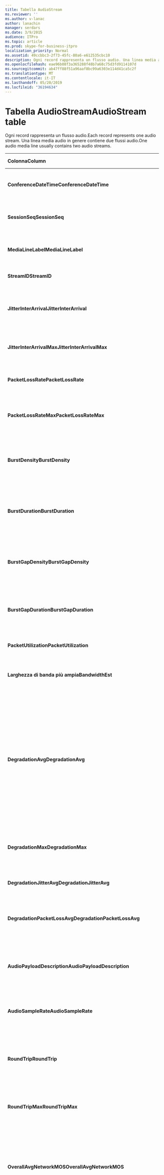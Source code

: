 ```yaml
---
title: Tabella AudioStream
ms.reviewer: ''
ms.author: v-lanac
author: lanachin
manager: serdars
ms.date: 3/9/2015
audience: ITPro
ms.topic: article
ms.prod: skype-for-business-itpro
localization_priority: Normal
ms.assetid: 49ccbbc3-2f73-45fc-80a6-e612535cbc10
description: Ogni record rappresenta un flusso audio. Una linea media audio in genere contiene due flussi audio.
ms.openlocfilehash: eae96b08f3a365288f48b7a68c75d3fd9114107d
ms.sourcegitcommit: ab47ff88f51a96aaf8bc99a6303e114d41ca5c2f
ms.translationtype: MT
ms.contentlocale: it-IT
ms.lasthandoff: 05/20/2019
ms.locfileid: "36194634"
---
```

# <a name="audiostream-table"></a><span data-ttu-id="aabcc-104">Tabella AudioStream</span><span class="sxs-lookup"><span data-stu-id="aabcc-104">AudioStream table</span></span>
 
<span data-ttu-id="aabcc-105">Ogni record rappresenta un flusso audio.</span><span class="sxs-lookup"><span data-stu-id="aabcc-105">Each record represents one audio stream.</span></span> <span data-ttu-id="aabcc-106">Una linea media audio in genere contiene due flussi audio.</span><span class="sxs-lookup"><span data-stu-id="aabcc-106">One audio media line usually contains two audio streams.</span></span>
  
|<span data-ttu-id="aabcc-107">Colonna</span><span class="sxs-lookup"><span data-stu-id="aabcc-107">Column</span></span>|<span data-ttu-id="aabcc-108">Tipo di dati</span><span class="sxs-lookup"><span data-stu-id="aabcc-108">Data Type</span></span>|<span data-ttu-id="aabcc-109">Chiave/indice</span><span class="sxs-lookup"><span data-stu-id="aabcc-109">Key/Index</span></span>|<span data-ttu-id="aabcc-110">Dettagli</span><span class="sxs-lookup"><span data-stu-id="aabcc-110">Details</span></span>|
|:-----|:-----|:-----|:-----|
|<span data-ttu-id="aabcc-111">**ConferenceDateTime**</span><span class="sxs-lookup"><span data-stu-id="aabcc-111">**ConferenceDateTime**</span></span> <br/> |<span data-ttu-id="aabcc-112">DateTime</span><span class="sxs-lookup"><span data-stu-id="aabcc-112">datetime</span></span>  <br/> |<span data-ttu-id="aabcc-113">Principale</span><span class="sxs-lookup"><span data-stu-id="aabcc-113">Primary</span></span>  <br/> |<span data-ttu-id="aabcc-114">A cui si fa riferimento dalla [Tabella MediaLine](medialine-0.md).</span><span class="sxs-lookup"><span data-stu-id="aabcc-114">Referenced from the [MediaLine table](medialine-0.md).</span></span>  <br/> |
|<span data-ttu-id="aabcc-115">**SessionSeq**</span><span class="sxs-lookup"><span data-stu-id="aabcc-115">**SessionSeq**</span></span> <br/> |<span data-ttu-id="aabcc-116">int</span><span class="sxs-lookup"><span data-stu-id="aabcc-116">int</span></span>  <br/> |<span data-ttu-id="aabcc-117">Principale</span><span class="sxs-lookup"><span data-stu-id="aabcc-117">Primary</span></span>  <br/> |<span data-ttu-id="aabcc-118">A cui si fa riferimento dalla [Tabella MediaLine](medialine-0.md).</span><span class="sxs-lookup"><span data-stu-id="aabcc-118">Referenced from the [MediaLine table](medialine-0.md).</span></span>  <br/> |
|<span data-ttu-id="aabcc-119">**MediaLineLabel**</span><span class="sxs-lookup"><span data-stu-id="aabcc-119">**MediaLineLabel**</span></span> <br/> |<span data-ttu-id="aabcc-120">tinyint</span><span class="sxs-lookup"><span data-stu-id="aabcc-120">tinyint</span></span>  <br/> |<span data-ttu-id="aabcc-121">Principale</span><span class="sxs-lookup"><span data-stu-id="aabcc-121">Primary</span></span>  <br/> |<span data-ttu-id="aabcc-122">A cui si fa riferimento dalla [Tabella MediaLine](medialine-0.md).</span><span class="sxs-lookup"><span data-stu-id="aabcc-122">Referenced from the [MediaLine table](medialine-0.md).</span></span>  <br/> |
|<span data-ttu-id="aabcc-123">**StreamID**</span><span class="sxs-lookup"><span data-stu-id="aabcc-123">**StreamID**</span></span> <br/> |<span data-ttu-id="aabcc-124">int</span><span class="sxs-lookup"><span data-stu-id="aabcc-124">int</span></span>  <br/> |<span data-ttu-id="aabcc-125">Principale</span><span class="sxs-lookup"><span data-stu-id="aabcc-125">Primary</span></span>  <br/> |<span data-ttu-id="aabcc-126">ID univoco all'interno di una linea media.</span><span class="sxs-lookup"><span data-stu-id="aabcc-126">Unique ID within a media line.</span></span>  <br/> |
|<span data-ttu-id="aabcc-127">**JitterInterArrival**</span><span class="sxs-lookup"><span data-stu-id="aabcc-127">**JitterInterArrival**</span></span> <br/> |<span data-ttu-id="aabcc-128">int</span><span class="sxs-lookup"><span data-stu-id="aabcc-128">int</span></span>  <br/> | <br/> |<span data-ttu-id="aabcc-129">Jitter medio della rete dalle statistiche RTCP (Real Time Control Protocol).</span><span class="sxs-lookup"><span data-stu-id="aabcc-129">Average network jitter from Real Time Control Protocol (RTCP) statistics.</span></span>  <br/> |
|<span data-ttu-id="aabcc-130">**JitterInterArrivalMax**</span><span class="sxs-lookup"><span data-stu-id="aabcc-130">**JitterInterArrivalMax**</span></span> <br/> |<span data-ttu-id="aabcc-131">int</span><span class="sxs-lookup"><span data-stu-id="aabcc-131">int</span></span>  <br/> | <br/> |<span data-ttu-id="aabcc-132">Variazione massima della rete durante la chiamata.</span><span class="sxs-lookup"><span data-stu-id="aabcc-132">Maximum network jitter during the call.</span></span>  <br/> |
|<span data-ttu-id="aabcc-133">**PacketLossRate**</span><span class="sxs-lookup"><span data-stu-id="aabcc-133">**PacketLossRate**</span></span> <br/> |<span data-ttu-id="aabcc-134">decimale (5; 4)</span><span class="sxs-lookup"><span data-stu-id="aabcc-134">decimal(5,4)</span></span>  <br/> | <br/> |<span data-ttu-id="aabcc-135">Tasso medio di perdita di pacchetti durante la chiamata.</span><span class="sxs-lookup"><span data-stu-id="aabcc-135">Average packet loss rate during the call.</span></span>  <br/> |
|<span data-ttu-id="aabcc-136">**PacketLossRateMax**</span><span class="sxs-lookup"><span data-stu-id="aabcc-136">**PacketLossRateMax**</span></span> <br/> |<span data-ttu-id="aabcc-137">decimale (5; 4)</span><span class="sxs-lookup"><span data-stu-id="aabcc-137">decimal(5,4)</span></span>  <br/> | <br/> |<span data-ttu-id="aabcc-138">Perdita massima del pacchetto osservata durante la chiamata.</span><span class="sxs-lookup"><span data-stu-id="aabcc-138">Maximum packet loss observed during the call.</span></span>  <br/> |
|<span data-ttu-id="aabcc-139">**BurstDensity**</span><span class="sxs-lookup"><span data-stu-id="aabcc-139">**BurstDensity**</span></span> <br/> |<span data-ttu-id="aabcc-140">decimale (9; 4)</span><span class="sxs-lookup"><span data-stu-id="aabcc-140">decimal(9,4)</span></span>  <br/> | <br/> |<span data-ttu-id="aabcc-141">Densità media della perdita di pacchetti durante le esplosioni di perdite durante la chiamata.</span><span class="sxs-lookup"><span data-stu-id="aabcc-141">Average density of packet Loss during bursts of losses during the call.</span></span>  <br/> |
|<span data-ttu-id="aabcc-142">**BurstDuration**</span><span class="sxs-lookup"><span data-stu-id="aabcc-142">**BurstDuration**</span></span> <br/> |<span data-ttu-id="aabcc-143">int</span><span class="sxs-lookup"><span data-stu-id="aabcc-143">int</span></span>  <br/> | <br/> |<span data-ttu-id="aabcc-144">Durata media della perdita di pacchetti durante le esplosioni di perdite durante la chiamata.</span><span class="sxs-lookup"><span data-stu-id="aabcc-144">Average duration of packet loss during bursts of losses during the call.</span></span>  <br/> |
|<span data-ttu-id="aabcc-145">**BurstGapDensity**</span><span class="sxs-lookup"><span data-stu-id="aabcc-145">**BurstGapDensity**</span></span> <br/> |<span data-ttu-id="aabcc-146">decimale (9; 4)</span><span class="sxs-lookup"><span data-stu-id="aabcc-146">decimal(9,4)</span></span>  <br/> | <br/> |<span data-ttu-id="aabcc-147">Densità media della perdita di pacchetti durante gli intervalli tra i burst di perdita di pacchetti.</span><span class="sxs-lookup"><span data-stu-id="aabcc-147">Average density of packet loss during gaps between bursts of packet loss.</span></span>  <br/> |
|<span data-ttu-id="aabcc-148">**BurstGapDuration**</span><span class="sxs-lookup"><span data-stu-id="aabcc-148">**BurstGapDuration**</span></span> <br/> |<span data-ttu-id="aabcc-149">int</span><span class="sxs-lookup"><span data-stu-id="aabcc-149">int</span></span>  <br/> | <br/> |<span data-ttu-id="aabcc-150">Durata media degli intervalli tra i burst di perdita di pacchetti.</span><span class="sxs-lookup"><span data-stu-id="aabcc-150">Average duration of gaps between bursts of packet loss.</span></span>  <br/> |
|<span data-ttu-id="aabcc-151">**PacketUtilization**</span><span class="sxs-lookup"><span data-stu-id="aabcc-151">**PacketUtilization**</span></span> <br/> |<span data-ttu-id="aabcc-152">Int</span><span class="sxs-lookup"><span data-stu-id="aabcc-152">Int</span></span>  <br/> | <br/> |<span data-ttu-id="aabcc-153">Conteggio dei pacchetti per il flusso audio.</span><span class="sxs-lookup"><span data-stu-id="aabcc-153">Packet count for the audio stream.</span></span>  <br/> |
|<span data-ttu-id="aabcc-154">**Larghezza di banda più ampia**</span><span class="sxs-lookup"><span data-stu-id="aabcc-154">**BandwidthEst**</span></span> <br/> |<span data-ttu-id="aabcc-155">Int</span><span class="sxs-lookup"><span data-stu-id="aabcc-155">Int</span></span>  <br/> | <br/> |<span data-ttu-id="aabcc-156">Stime della larghezza di banda per il flusso audio.</span><span class="sxs-lookup"><span data-stu-id="aabcc-156">Bandwidth estimates for the audio stream.</span></span>  <br/> |
|<span data-ttu-id="aabcc-157">**DegradationAvg**</span><span class="sxs-lookup"><span data-stu-id="aabcc-157">**DegradationAvg**</span></span> <br/> |<span data-ttu-id="aabcc-158">decimale (3; 2)</span><span class="sxs-lookup"><span data-stu-id="aabcc-158">decimal(3,2)</span></span>  <br/> | <br/> |<span data-ttu-id="aabcc-159">Degradazione MOS Network per l'intera chiamata.</span><span class="sxs-lookup"><span data-stu-id="aabcc-159">Network MOS Degradation for the whole call.</span></span> <span data-ttu-id="aabcc-160">L'intervallo è compreso tra 0,0 e 5,0.</span><span class="sxs-lookup"><span data-stu-id="aabcc-160">Range is 0.0 to 5.0.</span></span> <span data-ttu-id="aabcc-161">Questa metrica Mostra l'importo che il MOS della rete è stato ridotto a causa di jitter e perdita di pacchetti.</span><span class="sxs-lookup"><span data-stu-id="aabcc-161">This metric shows the amount the Network MOS was reduced because of jitter and packet loss.</span></span> <span data-ttu-id="aabcc-162">Per una qualità accettabile dovrebbe essere inferiore a 0,5.</span><span class="sxs-lookup"><span data-stu-id="aabcc-162">For acceptable quality it should less than 0.5.</span></span>  <br/> |
|<span data-ttu-id="aabcc-163">**DegradationMax**</span><span class="sxs-lookup"><span data-stu-id="aabcc-163">**DegradationMax**</span></span> <br/> |<span data-ttu-id="aabcc-164">decimale (3; 2)</span><span class="sxs-lookup"><span data-stu-id="aabcc-164">decimal(3,2)</span></span>  <br/> | <br/> |<span data-ttu-id="aabcc-165">Massimo degrado dei MOS di rete durante la chiamata.</span><span class="sxs-lookup"><span data-stu-id="aabcc-165">Maximum Network MOS degradation during the call.</span></span>  <br/> |
|<span data-ttu-id="aabcc-166">**DegradationJitterAvg**</span><span class="sxs-lookup"><span data-stu-id="aabcc-166">**DegradationJitterAvg**</span></span> <br/> |<span data-ttu-id="aabcc-167">decimale (3; 2)</span><span class="sxs-lookup"><span data-stu-id="aabcc-167">decimal(3,2)</span></span>  <br/> | <br/> |<span data-ttu-id="aabcc-168">Degradazione dei MOS di rete causata da jitter.</span><span class="sxs-lookup"><span data-stu-id="aabcc-168">Network MOS degradation caused by jitter.</span></span>  <br/> |
|<span data-ttu-id="aabcc-169">**DegradationPacketLossAvg**</span><span class="sxs-lookup"><span data-stu-id="aabcc-169">**DegradationPacketLossAvg**</span></span> <br/> |<span data-ttu-id="aabcc-170">decimale (3; 2)</span><span class="sxs-lookup"><span data-stu-id="aabcc-170">decimal(3,2)</span></span>  <br/> | <br/> |<span data-ttu-id="aabcc-171">Degradazione dei MOS di rete causata da perdita di pacchetti.</span><span class="sxs-lookup"><span data-stu-id="aabcc-171">Network MOS degradation caused by packet loss.</span></span>  <br/> |
|<span data-ttu-id="aabcc-172">**AudioPayloadDescription**</span><span class="sxs-lookup"><span data-stu-id="aabcc-172">**AudioPayloadDescription**</span></span> <br/> |<span data-ttu-id="aabcc-173">int</span><span class="sxs-lookup"><span data-stu-id="aabcc-173">int</span></span>  <br/> |<span data-ttu-id="aabcc-174">Esterna</span><span class="sxs-lookup"><span data-stu-id="aabcc-174">Foreign</span></span>  <br/> |<span data-ttu-id="aabcc-175">Codec audio usato per la chiamata, a cui si fa riferimento dalla Tabella PayloadDescription.</span><span class="sxs-lookup"><span data-stu-id="aabcc-175">The audio Codec used for the call, referenced from PayloadDescription Table.</span></span>  <br/> |
|<span data-ttu-id="aabcc-176">**AudioSampleRate**</span><span class="sxs-lookup"><span data-stu-id="aabcc-176">**AudioSampleRate**</span></span> <br/> |<span data-ttu-id="aabcc-177">int</span><span class="sxs-lookup"><span data-stu-id="aabcc-177">int</span></span>  <br/> | <br/> |<span data-ttu-id="aabcc-178">Frequenza di campionamento per il flusso audio.</span><span class="sxs-lookup"><span data-stu-id="aabcc-178">Sampling rate for the audio stream.</span></span>  <br/> |
|<span data-ttu-id="aabcc-179">**RoundTrip**</span><span class="sxs-lookup"><span data-stu-id="aabcc-179">**RoundTrip**</span></span> <br/> |<span data-ttu-id="aabcc-180">int</span><span class="sxs-lookup"><span data-stu-id="aabcc-180">int</span></span>  <br/> | <br/> |<span data-ttu-id="aabcc-181">Tempo di andata e ritorno dalle statistiche di RTCP.</span><span class="sxs-lookup"><span data-stu-id="aabcc-181">Round trip time from RTCP statistics.</span></span> <span data-ttu-id="aabcc-182">Per una qualità accettabile, dovrebbe essere minore di 100ms.</span><span class="sxs-lookup"><span data-stu-id="aabcc-182">For acceptable quality this should be less than 100ms.</span></span>  <br/> |
|<span data-ttu-id="aabcc-183">**RoundTripMax**</span><span class="sxs-lookup"><span data-stu-id="aabcc-183">**RoundTripMax**</span></span> <br/> |<span data-ttu-id="aabcc-184">int</span><span class="sxs-lookup"><span data-stu-id="aabcc-184">int</span></span>  <br/> | <br/> |<span data-ttu-id="aabcc-185">Tempo massimo di andata e ritorno per il flusso audio.</span><span class="sxs-lookup"><span data-stu-id="aabcc-185">Maximum round trip time for the audio stream.</span></span>  <br/> |
|<span data-ttu-id="aabcc-186">**OverallAvgNetworkMOS**</span><span class="sxs-lookup"><span data-stu-id="aabcc-186">**OverallAvgNetworkMOS**</span></span> <br/> |<span data-ttu-id="aabcc-187">decimale (3; 2)</span><span class="sxs-lookup"><span data-stu-id="aabcc-187">decimal(3,2)</span></span>  <br/> | <br/> |<span data-ttu-id="aabcc-188">MOS di rete a banda larga media per la chiamata.</span><span class="sxs-lookup"><span data-stu-id="aabcc-188">Average wideband Network MOS for the call.</span></span> <span data-ttu-id="aabcc-189">Questa metrica dipende dalla perdita di pacchetti, dal jitter e dal codec usati.</span><span class="sxs-lookup"><span data-stu-id="aabcc-189">This metric depends on the packet loss, jitter, and codec used.</span></span> <span data-ttu-id="aabcc-190">Intervallo è [1,0 a 5,0].</span><span class="sxs-lookup"><span data-stu-id="aabcc-190">Range is [1.0 to 5.0].</span></span>  <br/> |
|<span data-ttu-id="aabcc-191">**OverallMinNetworkMOS**</span><span class="sxs-lookup"><span data-stu-id="aabcc-191">**OverallMinNetworkMOS**</span></span> <br/> |<span data-ttu-id="aabcc-192">decimale (3; 2)</span><span class="sxs-lookup"><span data-stu-id="aabcc-192">decimal(3,2)</span></span>  <br/> | <br/> |<span data-ttu-id="aabcc-193">MOS della rete a banda larga minima per la chiamata.</span><span class="sxs-lookup"><span data-stu-id="aabcc-193">The minimum wideband Network MOS for the call.</span></span>  <br/> |
|<span data-ttu-id="aabcc-194">**SendListenMOS**</span><span class="sxs-lookup"><span data-stu-id="aabcc-194">**SendListenMOS**</span></span> <br/> |<span data-ttu-id="aabcc-195">decimale (3; 2)</span><span class="sxs-lookup"><span data-stu-id="aabcc-195">decimal(3,2)</span></span>  <br/> | <br/> |<span data-ttu-id="aabcc-196">Il Punteggio di MOS in ascolto a banda larga previsto medio per l'audio inviato, incluse le caratteristiche del livello vocale, del livello di rumore e del dispositivo di acquisizione.</span><span class="sxs-lookup"><span data-stu-id="aabcc-196">The average predicted wideband Listening MOS score for audio sent, including speech level, noise level and capture device characteristics.</span></span>  <br/> |
|<span data-ttu-id="aabcc-197">**SendListenMOSMin**</span><span class="sxs-lookup"><span data-stu-id="aabcc-197">**SendListenMOSMin**</span></span> <br/> |<span data-ttu-id="aabcc-198">decimale (3; 2)</span><span class="sxs-lookup"><span data-stu-id="aabcc-198">decimal(3,2)</span></span>  <br/> | <br/> |<span data-ttu-id="aabcc-199">SendListenMOS minima per la chiamata.</span><span class="sxs-lookup"><span data-stu-id="aabcc-199">The minimum SendListenMOS for the call.</span></span>  <br/> |
|<span data-ttu-id="aabcc-200">**RecvListenMOS**</span><span class="sxs-lookup"><span data-stu-id="aabcc-200">**RecvListenMOS**</span></span> <br/> |<span data-ttu-id="aabcc-201">decimale (3; 2)</span><span class="sxs-lookup"><span data-stu-id="aabcc-201">decimal(3,2)</span></span>  <br/> | <br/> |<span data-ttu-id="aabcc-202">Il Punteggio di MOS a banda larga previsto medio per l'audio ricevuto dalla rete, tra cui livello vocale, livello di rumore, codec, condizioni di rete e caratteristiche del dispositivo di acquisizione.</span><span class="sxs-lookup"><span data-stu-id="aabcc-202">The average predicted wideband Listening MOS score for audio received from the network including speech level, noise level, codec, network conditions and capture device characteristics.</span></span>  <br/> |
|<span data-ttu-id="aabcc-203">**RecvListenMOSMin**</span><span class="sxs-lookup"><span data-stu-id="aabcc-203">**RecvListenMOSMin**</span></span> <br/> |<span data-ttu-id="aabcc-204">decimale (3; 2)</span><span class="sxs-lookup"><span data-stu-id="aabcc-204">decimal(3,2)</span></span>  <br/> | <br/> |<span data-ttu-id="aabcc-205">RecvListenMOS minima per la chiamata.</span><span class="sxs-lookup"><span data-stu-id="aabcc-205">The minimum RecvListenMOS for the call.</span></span>  <br/> |
|<span data-ttu-id="aabcc-206">**AudioFECUsed**</span><span class="sxs-lookup"><span data-stu-id="aabcc-206">**AudioFECUsed**</span></span> <br/> |<span data-ttu-id="aabcc-207">po'</span><span class="sxs-lookup"><span data-stu-id="aabcc-207">bit</span></span>  <br/> ||<span data-ttu-id="aabcc-208">Contrassegno che indica se per la chiamata è stato usato l'audio FEC.</span><span class="sxs-lookup"><span data-stu-id="aabcc-208">Flag indicating if audio FEC was used for the call.</span></span>  <br/> |
|<span data-ttu-id="aabcc-209">**RatioConcealedSamplesAvg**</span><span class="sxs-lookup"><span data-stu-id="aabcc-209">**RatioConcealedSamplesAvg**</span></span> <br/> |<span data-ttu-id="aabcc-210">decimale (5; 2)</span><span class="sxs-lookup"><span data-stu-id="aabcc-210">decimal(5,2)</span></span>  <br/> ||<span data-ttu-id="aabcc-211">Rapporto medio tra campioni nascosti generati dalla guarigione audio in campioni tipici.</span><span class="sxs-lookup"><span data-stu-id="aabcc-211">Average ratio of concealed samples generated by audio healing to typical samples.</span></span>  <br/> |
|<span data-ttu-id="aabcc-212">**RatioStretchedSamplesAvg**</span><span class="sxs-lookup"><span data-stu-id="aabcc-212">**RatioStretchedSamplesAvg**</span></span> <br/> |<span data-ttu-id="aabcc-213">decimale (5; 2)</span><span class="sxs-lookup"><span data-stu-id="aabcc-213">decimal(5,2)</span></span>  <br/> ||<span data-ttu-id="aabcc-214">Rapporto medio tra campioni allungati generati da una guarigione audio a campioni tipici.</span><span class="sxs-lookup"><span data-stu-id="aabcc-214">Average ratio of stretched samples generated by audio healing to typical samples.</span></span>  <br/> |
|<span data-ttu-id="aabcc-215">**RatioCompressedSamplesAvg**</span><span class="sxs-lookup"><span data-stu-id="aabcc-215">**RatioCompressedSamplesAvg**</span></span> <br/> |<span data-ttu-id="aabcc-216">decimale (5; 2)</span><span class="sxs-lookup"><span data-stu-id="aabcc-216">decimal(5,2)</span></span>  <br/> ||<span data-ttu-id="aabcc-217">Rapporto medio tra campioni compressi generati dalla guarigione audio in esempi tipici.</span><span class="sxs-lookup"><span data-stu-id="aabcc-217">Average ratio of compressed samples generated by audio healing to typical samples.</span></span>  <br/> |
|<span data-ttu-id="aabcc-218">**In ingresso**</span><span class="sxs-lookup"><span data-stu-id="aabcc-218">**Inbound**</span></span> <br/> |<span data-ttu-id="aabcc-219">po'</span><span class="sxs-lookup"><span data-stu-id="aabcc-219">bit</span></span>  <br/> | <br/> |<span data-ttu-id="aabcc-220">Il flusso di dati sul lato ricevitore viene ricevuto.</span><span class="sxs-lookup"><span data-stu-id="aabcc-220">Stream data on receiver side is received.</span></span>  <br/> |
|<span data-ttu-id="aabcc-221">**Outbound**</span><span class="sxs-lookup"><span data-stu-id="aabcc-221">**Outbound**</span></span> <br/> |<span data-ttu-id="aabcc-222">po'</span><span class="sxs-lookup"><span data-stu-id="aabcc-222">bit</span></span>  <br/> | <br/> |<span data-ttu-id="aabcc-223">Il flusso di dati sul lato mittente viene ricevuto.</span><span class="sxs-lookup"><span data-stu-id="aabcc-223">Stream data on sender side is received.</span></span>  <br/> |
|<span data-ttu-id="aabcc-224">**SenderIsCallerPAI**</span><span class="sxs-lookup"><span data-stu-id="aabcc-224">**SenderIsCallerPAI**</span></span> <br/> |<span data-ttu-id="aabcc-225">po'</span><span class="sxs-lookup"><span data-stu-id="aabcc-225">bit</span></span>  <br/> | <br/> |<span data-ttu-id="aabcc-226">1 indica che la direzione del flusso è dal chiamante al chiamato.</span><span class="sxs-lookup"><span data-stu-id="aabcc-226">1 means the stream direction is from the caller to the callee.</span></span>  <br/> <span data-ttu-id="aabcc-227">0 indica che la direzione del flusso è dal chiamato al chiamante.</span><span class="sxs-lookup"><span data-stu-id="aabcc-227">0 means the stream direction is from the callee to the caller.</span></span>  <br/> |
|<span data-ttu-id="aabcc-228">**JitterInterArrivalSD**</span><span class="sxs-lookup"><span data-stu-id="aabcc-228">**JitterInterArrivalSD**</span></span> <br/> |<span data-ttu-id="aabcc-229">galleggiante</span><span class="sxs-lookup"><span data-stu-id="aabcc-229">float</span></span>  <br/> ||<span data-ttu-id="aabcc-230">Deviazione standard per l'orario di arrivo jitter.</span><span class="sxs-lookup"><span data-stu-id="aabcc-230">Standard deviation for jitter arrival times.</span></span>  <br/> <span data-ttu-id="aabcc-231">Questa colonna è stata introdotta in Microsoft Lync Server 2013.</span><span class="sxs-lookup"><span data-stu-id="aabcc-231">This column was introduced in Microsoft Lync Server 2013.</span></span>  <br/> |
|<span data-ttu-id="aabcc-232">**ConcealRatioMax**</span><span class="sxs-lookup"><span data-stu-id="aabcc-232">**ConcealRatioMax**</span></span> <br/> |<span data-ttu-id="aabcc-233">galleggiante</span><span class="sxs-lookup"><span data-stu-id="aabcc-233">float</span></span>  <br/> ||<span data-ttu-id="aabcc-234">Rapporto massimo dei pacchetti nascosti dal guaritore.</span><span class="sxs-lookup"><span data-stu-id="aabcc-234">Maximum ratio of packets concealed by the healer.</span></span>  <br/> <span data-ttu-id="aabcc-235">Questa colonna è stata introdotta in Microsoft Lync Server 2013.</span><span class="sxs-lookup"><span data-stu-id="aabcc-235">This column was introduced in Microsoft Lync Server 2013.</span></span>  <br/> |
|<span data-ttu-id="aabcc-236">**ConcealRatioSD**</span><span class="sxs-lookup"><span data-stu-id="aabcc-236">**ConcealRatioSD**</span></span> <br/> |<span data-ttu-id="aabcc-237">galleggiante</span><span class="sxs-lookup"><span data-stu-id="aabcc-237">float</span></span>  <br/> ||<span data-ttu-id="aabcc-238">Deviazione standard per il rapporto tra i pacchetti nascosti dal guaritore.</span><span class="sxs-lookup"><span data-stu-id="aabcc-238">Standard deviation for the ratio of packets concealed by the healer.</span></span>  <br/> <span data-ttu-id="aabcc-239">Questa colonna è stata introdotta in Microsoft Lync Server 2013.</span><span class="sxs-lookup"><span data-stu-id="aabcc-239">This column was introduced in Microsoft Lync Server 2013.</span></span>  <br/> |
|<span data-ttu-id="aabcc-240">**HealerPacketDropRatio**</span><span class="sxs-lookup"><span data-stu-id="aabcc-240">**HealerPacketDropRatio**</span></span> <br/> |<span data-ttu-id="aabcc-241">galleggiante</span><span class="sxs-lookup"><span data-stu-id="aabcc-241">float</span></span>  <br/> ||<span data-ttu-id="aabcc-242">Rapporto tra i pacchetti eliminati dal guaritore rispetto al numero totale di pacchetti ricevuti.</span><span class="sxs-lookup"><span data-stu-id="aabcc-242">Ratio of packets dropped by the healer compared to the total number of packets received.</span></span>  <br/> <span data-ttu-id="aabcc-243">Questa colonna è stata introdotta in Microsoft Lync Server 2013.</span><span class="sxs-lookup"><span data-stu-id="aabcc-243">This column was introduced in Microsoft Lync Server 2013.</span></span>  <br/> |
|<span data-ttu-id="aabcc-244">**HealerFECPacketUsedRatio**</span><span class="sxs-lookup"><span data-stu-id="aabcc-244">**HealerFECPacketUsedRatio**</span></span> <br/> |<span data-ttu-id="aabcc-245">galleggiante</span><span class="sxs-lookup"><span data-stu-id="aabcc-245">float</span></span>  <br/> ||<span data-ttu-id="aabcc-246">Rapporto tra i pacchetti di correzione degli errori in avanti usati rispetto al numero totale di pacchetti ricevuti.</span><span class="sxs-lookup"><span data-stu-id="aabcc-246">Ratio of used forward error correction packets compared to the total number of packets received.</span></span>  <br/> <span data-ttu-id="aabcc-247">Questa colonna è stata introdotta in Microsoft Lync Server 2013.</span><span class="sxs-lookup"><span data-stu-id="aabcc-247">This column was introduced in Microsoft Lync Server 2013.</span></span>  <br/> |
|<span data-ttu-id="aabcc-248">**MaxCompressedSamples**</span><span class="sxs-lookup"><span data-stu-id="aabcc-248">**MaxCompressedSamples**</span></span> <br/> |<span data-ttu-id="aabcc-249">galleggiante</span><span class="sxs-lookup"><span data-stu-id="aabcc-249">float</span></span>  <br/> ||<span data-ttu-id="aabcc-250">Numero massimo di pacchetti audio compressi dal guaritore.</span><span class="sxs-lookup"><span data-stu-id="aabcc-250">Maximum number of audio packets that were compressed by the healer.</span></span>  <br/> <span data-ttu-id="aabcc-251">Questa colonna è stata introdotta in Microsoft Lync Server 2013.</span><span class="sxs-lookup"><span data-stu-id="aabcc-251">This column was introduced in Microsoft Lync Server 2013.</span></span>  <br/> |
|<span data-ttu-id="aabcc-252">**LossCongestionPercent**</span><span class="sxs-lookup"><span data-stu-id="aabcc-252">**LossCongestionPercent**</span></span> <br/> |<span data-ttu-id="aabcc-253">galleggiante</span><span class="sxs-lookup"><span data-stu-id="aabcc-253">float</span></span>  <br/> ||<span data-ttu-id="aabcc-254">Indica la percentuale di tempo in cui la chiamata era in stato di congestione della perdita.</span><span class="sxs-lookup"><span data-stu-id="aabcc-254">Indicates the percentage of the time when the call was in a loss congestion state.</span></span>  <br/> <span data-ttu-id="aabcc-255">Questa colonna è stata introdotta in Microsoft Lync Server 2013.</span><span class="sxs-lookup"><span data-stu-id="aabcc-255">This column was introduced in Microsoft Lync Server 2013.</span></span>  <br/> |
|<span data-ttu-id="aabcc-256">**DelayCongestionPercent**</span><span class="sxs-lookup"><span data-stu-id="aabcc-256">**DelayCongestionPercent**</span></span> <br/> |<span data-ttu-id="aabcc-257">galleggiante</span><span class="sxs-lookup"><span data-stu-id="aabcc-257">float</span></span>  <br/> ||<span data-ttu-id="aabcc-258">Indica la percentuale della chiamata durante la quale la congestione è stata causata dall'arrivo ritardato dei pacchetti di rete.</span><span class="sxs-lookup"><span data-stu-id="aabcc-258">Indicates the percentage of the call during which congestion was caused by the delayed arrival of network packets.</span></span>  <br/> <span data-ttu-id="aabcc-259">Questa colonna è stata introdotta in Microsoft Lync Server 2013.</span><span class="sxs-lookup"><span data-stu-id="aabcc-259">This column was introduced in Microsoft Lync Server 2013.</span></span>  <br/> |
|<span data-ttu-id="aabcc-260">**ContentionDetectedPercent**</span><span class="sxs-lookup"><span data-stu-id="aabcc-260">**ContentionDetectedPercent**</span></span> <br/> |<span data-ttu-id="aabcc-261">galleggiante</span><span class="sxs-lookup"><span data-stu-id="aabcc-261">float</span></span>  <br/> ||<span data-ttu-id="aabcc-262">Indica la percentuale di tempo in cui la chiamata era in competizione per le risorse di rete.</span><span class="sxs-lookup"><span data-stu-id="aabcc-262">Indicates the percentage of the time when the call was competing for network resources.</span></span>  <br/> <span data-ttu-id="aabcc-263">Questa colonna è stata introdotta in Microsoft Lync Server 2013.</span><span class="sxs-lookup"><span data-stu-id="aabcc-263">This column was introduced in Microsoft Lync Server 2013.</span></span>  <br/> |
|<span data-ttu-id="aabcc-264">**BandwidthEstMin**</span><span class="sxs-lookup"><span data-stu-id="aabcc-264">**BandwidthEstMin**</span></span> <br/> |<span data-ttu-id="aabcc-265">int</span><span class="sxs-lookup"><span data-stu-id="aabcc-265">int</span></span>  <br/> ||<span data-ttu-id="aabcc-266">Quantità minima di stima della larghezza di banda misurata durante la chiamata.</span><span class="sxs-lookup"><span data-stu-id="aabcc-266">Minimum amount of bandwidth estimation measured during the call.</span></span>  <br/> <span data-ttu-id="aabcc-267">Questa colonna è stata introdotta in Microsoft Lync Server 2013.</span><span class="sxs-lookup"><span data-stu-id="aabcc-267">This column was introduced in Microsoft Lync Server 2013.</span></span>  <br/> |
|<span data-ttu-id="aabcc-268">**BandwidthEstMax**</span><span class="sxs-lookup"><span data-stu-id="aabcc-268">**BandwidthEstMax**</span></span> <br/> |<span data-ttu-id="aabcc-269">int</span><span class="sxs-lookup"><span data-stu-id="aabcc-269">int</span></span>  <br/> ||<span data-ttu-id="aabcc-270">Quantità massima di stima della larghezza di banda misurata durante la chiamata.</span><span class="sxs-lookup"><span data-stu-id="aabcc-270">Maximum amount of bandwidth estimation measured during the call.</span></span>  <br/> <span data-ttu-id="aabcc-271">Questa colonna è stata introdotta in Microsoft Lync Server 2013.</span><span class="sxs-lookup"><span data-stu-id="aabcc-271">This column was introduced in Microsoft Lync Server 2013.</span></span>  <br/> |
|<span data-ttu-id="aabcc-272">**BandwidthEstStdDev**</span><span class="sxs-lookup"><span data-stu-id="aabcc-272">**BandwidthEstStdDev**</span></span> <br/> |<span data-ttu-id="aabcc-273">int</span><span class="sxs-lookup"><span data-stu-id="aabcc-273">int</span></span>  <br/> ||<span data-ttu-id="aabcc-274">Deviazione standard della stima della larghezza di banda misurata durante la chiamata.</span><span class="sxs-lookup"><span data-stu-id="aabcc-274">Standard deviation of the bandwidth estimation measured during the call.</span></span>  <br/> <span data-ttu-id="aabcc-275">Questa colonna è stata introdotta in Microsoft Lync Server 2013.</span><span class="sxs-lookup"><span data-stu-id="aabcc-275">This column was introduced in Microsoft Lync Server 2013.</span></span>  <br/> |
|<span data-ttu-id="aabcc-276">**BandwidthEstAvge**</span><span class="sxs-lookup"><span data-stu-id="aabcc-276">**BandwidthEstAvge**</span></span> <br/> |<span data-ttu-id="aabcc-277">int</span><span class="sxs-lookup"><span data-stu-id="aabcc-277">int</span></span>  <br/> ||<span data-ttu-id="aabcc-278">Importo medio della stima della larghezza di banda misurata durante la chiamata.</span><span class="sxs-lookup"><span data-stu-id="aabcc-278">Average amount of bandwidth estimation measured during the call.</span></span>  <br/> <span data-ttu-id="aabcc-279">Questa colonna è stata introdotta in Microsoft Lync Server 2013.</span><span class="sxs-lookup"><span data-stu-id="aabcc-279">This column was introduced in Microsoft Lync Server 2013.</span></span>  <br/> |
|<span data-ttu-id="aabcc-280">**RelativeOneWayTotal**</span><span class="sxs-lookup"><span data-stu-id="aabcc-280">**RelativeOneWayTotal**</span></span> <br/> |<span data-ttu-id="aabcc-281">galleggiante</span><span class="sxs-lookup"><span data-stu-id="aabcc-281">float</span></span>  <br/> ||<span data-ttu-id="aabcc-282">Importo totale della latenza unidirezionale.</span><span class="sxs-lookup"><span data-stu-id="aabcc-282">Total amount of one-way latency.</span></span> <span data-ttu-id="aabcc-283">La latenza unidirezionale relativa misura il ritardo tra il client e il server.</span><span class="sxs-lookup"><span data-stu-id="aabcc-283">Relative one-way latency measures the delay between the client and the server.</span></span>  <br/> <span data-ttu-id="aabcc-284">Questa colonna è stata introdotta in Microsoft Lync Server 2013.</span><span class="sxs-lookup"><span data-stu-id="aabcc-284">This column was introduced in Microsoft Lync Server 2013.</span></span>  <br/> |
|<span data-ttu-id="aabcc-285">**RelativeOneWayAverage**</span><span class="sxs-lookup"><span data-stu-id="aabcc-285">**RelativeOneWayAverage**</span></span> <br/> |<span data-ttu-id="aabcc-286">galleggiante</span><span class="sxs-lookup"><span data-stu-id="aabcc-286">float</span></span>  <br/> ||<span data-ttu-id="aabcc-287">Importo medio della latenza unidirezionale.</span><span class="sxs-lookup"><span data-stu-id="aabcc-287">Average amount of one-way latency.</span></span> <span data-ttu-id="aabcc-288">La latenza unidirezionale relativa misura il ritardo tra il client e il server.</span><span class="sxs-lookup"><span data-stu-id="aabcc-288">Relative one-way latency measures the delay between the client and the server.</span></span>  <br/> <span data-ttu-id="aabcc-289">Questa colonna è stata introdotta in Microsoft Lync Server 2013.</span><span class="sxs-lookup"><span data-stu-id="aabcc-289">This column was introduced in Microsoft Lync Server 2013.</span></span>  <br/> |
|<span data-ttu-id="aabcc-290">**RelativeOneWayMax**</span><span class="sxs-lookup"><span data-stu-id="aabcc-290">**RelativeOneWayMax**</span></span> <br/> |<span data-ttu-id="aabcc-291">galleggiante</span><span class="sxs-lookup"><span data-stu-id="aabcc-291">float</span></span>  <br/> ||<span data-ttu-id="aabcc-292">Importo massimo della latenza unidirezionale.</span><span class="sxs-lookup"><span data-stu-id="aabcc-292">Maximum amount of one-way latency.</span></span> <span data-ttu-id="aabcc-293">La latenza unidirezionale relativa misura il ritardo tra il client e il server.</span><span class="sxs-lookup"><span data-stu-id="aabcc-293">Relative one-way latency measures the delay between the client and the server.</span></span>  <br/> <span data-ttu-id="aabcc-294">Questa colonna è stata introdotta in Microsoft Lync Server 2013.</span><span class="sxs-lookup"><span data-stu-id="aabcc-294">This column was introduced in Microsoft Lync Server 2013.</span></span>  <br/> |
|<span data-ttu-id="aabcc-295">**RelativeOneWayBurstOccurrences**</span><span class="sxs-lookup"><span data-stu-id="aabcc-295">**RelativeOneWayBurstOccurrences**</span></span> <br/> |<span data-ttu-id="aabcc-296">int</span><span class="sxs-lookup"><span data-stu-id="aabcc-296">int</span></span>  <br/> ||<span data-ttu-id="aabcc-297">Occorrenze totali di burst unidirezionale.</span><span class="sxs-lookup"><span data-stu-id="aabcc-297">Total one-way burst occurrences.</span></span> <span data-ttu-id="aabcc-298">Una trasmissione "bursty" è una trasmissione in cui i flussi di dati in esplosioni imprevedibili si oppongono a un flusso costante.</span><span class="sxs-lookup"><span data-stu-id="aabcc-298">A "bursty" transmission is a transmission where data flows in unpredictable bursts as opposed to a steady stream.</span></span> <span data-ttu-id="aabcc-299">Questa metrica misura il flusso di dati tra il client e il server.</span><span class="sxs-lookup"><span data-stu-id="aabcc-299">This metric measures data flow between the client and the server.</span></span>  <br/> <span data-ttu-id="aabcc-300">Questa colonna è stata introdotta in Microsoft Lync Server 2013.</span><span class="sxs-lookup"><span data-stu-id="aabcc-300">This column was introduced in Microsoft Lync Server 2013.</span></span>  <br/> |
|<span data-ttu-id="aabcc-301">**RelativeOneWayBurstDensity**</span><span class="sxs-lookup"><span data-stu-id="aabcc-301">**RelativeOneWayBurstDensity**</span></span> <br/> |<span data-ttu-id="aabcc-302">galleggiante</span><span class="sxs-lookup"><span data-stu-id="aabcc-302">float</span></span>  <br/> ||<span data-ttu-id="aabcc-303">Densità totale burst unidirezionale.</span><span class="sxs-lookup"><span data-stu-id="aabcc-303">Total one-way burst density.</span></span> <span data-ttu-id="aabcc-304">Una trasmissione "bursty" è una trasmissione in cui i flussi di dati in esplosioni imprevedibili si oppongono a un flusso costante.</span><span class="sxs-lookup"><span data-stu-id="aabcc-304">A "bursty" transmission is a transmission where data flows in unpredictable bursts as opposed to a steady stream.</span></span> <span data-ttu-id="aabcc-305">Questa metrica misura il flusso di dati tra il client e il server.</span><span class="sxs-lookup"><span data-stu-id="aabcc-305">This metric measures data flow between the client and the server.</span></span>  <br/> <span data-ttu-id="aabcc-306">Questa colonna è stata introdotta in Microsoft Lync Server 2013.</span><span class="sxs-lookup"><span data-stu-id="aabcc-306">This column was introduced in Microsoft Lync Server 2013.</span></span>  <br/> |
|<span data-ttu-id="aabcc-307">**RelativeOneWayBurstDuration**</span><span class="sxs-lookup"><span data-stu-id="aabcc-307">**RelativeOneWayBurstDuration**</span></span> <br/> |<span data-ttu-id="aabcc-308">galleggiante</span><span class="sxs-lookup"><span data-stu-id="aabcc-308">float</span></span>  <br/> ||<span data-ttu-id="aabcc-309">Totale durata burst unidirezionale.</span><span class="sxs-lookup"><span data-stu-id="aabcc-309">Total one-way burst duration.</span></span> <span data-ttu-id="aabcc-310">Una trasmissione "bursty" è una trasmissione in cui i flussi di dati in esplosioni imprevedibili si oppongono a un flusso costante.</span><span class="sxs-lookup"><span data-stu-id="aabcc-310">A "bursty" transmission is a transmission where data flows in unpredictable bursts as opposed to a steady stream.</span></span> <span data-ttu-id="aabcc-311">Questa metrica misura il flusso di dati tra il client e il server.</span><span class="sxs-lookup"><span data-stu-id="aabcc-311">This metric measures data flow between the client and the server.</span></span>  <br/> <span data-ttu-id="aabcc-312">Questa colonna è stata introdotta in Microsoft Lync Server 2013.</span><span class="sxs-lookup"><span data-stu-id="aabcc-312">This column was introduced in Microsoft Lync Server 2013.</span></span>  <br/> |
|<span data-ttu-id="aabcc-313">**RelativeOneWayGapOccurrences**</span><span class="sxs-lookup"><span data-stu-id="aabcc-313">**RelativeOneWayGapOccurrences**</span></span> <br/> |<span data-ttu-id="aabcc-314">int</span><span class="sxs-lookup"><span data-stu-id="aabcc-314">int</span></span>  <br/> ||<span data-ttu-id="aabcc-315">Occorrenze totali unidirezionali Gap.</span><span class="sxs-lookup"><span data-stu-id="aabcc-315">Total one-way gap occurrences.</span></span> <span data-ttu-id="aabcc-316">Una trasmissione "bursty" è una trasmissione in cui i flussi di dati in esplosioni imprevedibili si oppongono a un flusso costante; gli spazi vuoti indicano i ritardi tra questi burst.</span><span class="sxs-lookup"><span data-stu-id="aabcc-316">A "bursty" transmission is a transmission where data flows in unpredictable bursts as opposed to a steady stream; gaps indicate delays between these bursts.</span></span> <span data-ttu-id="aabcc-317">Questa metrica misura il flusso di dati tra il client e il server.</span><span class="sxs-lookup"><span data-stu-id="aabcc-317">This metric measures data flow between the client and the server.</span></span>  <br/> <span data-ttu-id="aabcc-318">Questa colonna è stata introdotta in Microsoft Lync Server 2013.</span><span class="sxs-lookup"><span data-stu-id="aabcc-318">This column was introduced in Microsoft Lync Server 2013.</span></span>  <br/> |
|<span data-ttu-id="aabcc-319">**RelativeOneWayGapDensity**</span><span class="sxs-lookup"><span data-stu-id="aabcc-319">**RelativeOneWayGapDensity**</span></span> <br/> |<span data-ttu-id="aabcc-320">galleggiante</span><span class="sxs-lookup"><span data-stu-id="aabcc-320">float</span></span>  <br/> ||<span data-ttu-id="aabcc-321">Densità totale gap unidirezionale.</span><span class="sxs-lookup"><span data-stu-id="aabcc-321">Total one-way gap density.</span></span> <span data-ttu-id="aabcc-322">Una trasmissione "bursty" è una trasmissione in cui i flussi di dati in esplosioni imprevedibili si oppongono a un flusso costante; gli spazi vuoti indicano i ritardi tra questi burst.</span><span class="sxs-lookup"><span data-stu-id="aabcc-322">A "bursty" transmission is a transmission where data flows in unpredictable bursts as opposed to a steady stream; gaps indicate delays between these bursts.</span></span> <span data-ttu-id="aabcc-323">Questa metrica misura il flusso di dati tra il client e il server.</span><span class="sxs-lookup"><span data-stu-id="aabcc-323">This metric measures data flow between the client and the server.</span></span>  <br/> <span data-ttu-id="aabcc-324">Questa colonna è stata introdotta in Microsoft Lync Server 2013.</span><span class="sxs-lookup"><span data-stu-id="aabcc-324">This column was introduced in Microsoft Lync Server 2013.</span></span>  <br/> |
|<span data-ttu-id="aabcc-325">**RelativeOneWayGapDuration**</span><span class="sxs-lookup"><span data-stu-id="aabcc-325">**RelativeOneWayGapDuration**</span></span> <br/> |<span data-ttu-id="aabcc-326">galleggiante</span><span class="sxs-lookup"><span data-stu-id="aabcc-326">float</span></span>  <br/> ||<span data-ttu-id="aabcc-327">Durata totale del gap unidirezionale.</span><span class="sxs-lookup"><span data-stu-id="aabcc-327">Total one-way gap duration.</span></span> <span data-ttu-id="aabcc-328">Una trasmissione "bursty" è una trasmissione in cui i flussi di dati in esplosioni imprevedibili si oppongono a un flusso costante; gli spazi vuoti indicano i ritardi tra questi burst.</span><span class="sxs-lookup"><span data-stu-id="aabcc-328">A "bursty" transmission is a transmission where data flows in unpredictable bursts as opposed to a steady stream; gaps indicate delays between these bursts.</span></span> <span data-ttu-id="aabcc-329">Questa metrica misura il flusso di dati tra il client e il server.</span><span class="sxs-lookup"><span data-stu-id="aabcc-329">This metric measures data flow between the client and the server.</span></span>  <br/> <span data-ttu-id="aabcc-330">Questa colonna è stata introdotta in Microsoft Lync Server 2013.</span><span class="sxs-lookup"><span data-stu-id="aabcc-330">This column was introduced in Microsoft Lync Server 2013.</span></span>  <br/> |
|<span data-ttu-id="aabcc-331">**DecodeStereoPercent**</span><span class="sxs-lookup"><span data-stu-id="aabcc-331">**DecodeStereoPercent**</span></span> <br/> |<span data-ttu-id="aabcc-332">galleggiante</span><span class="sxs-lookup"><span data-stu-id="aabcc-332">float</span></span>  <br/> ||<span data-ttu-id="aabcc-333">Percentuale della chiamata decodificata come stereo.</span><span class="sxs-lookup"><span data-stu-id="aabcc-333">Percentage of the call decoded as stereo.</span></span>  <br/> <span data-ttu-id="aabcc-334">Questa colonna è stata introdotta in Microsoft Lync Server 2013.</span><span class="sxs-lookup"><span data-stu-id="aabcc-334">This column was introduced in Microsoft Lync Server 2013.</span></span>  <br/> |
|<span data-ttu-id="aabcc-335">**AecRenderStereoPercent**</span><span class="sxs-lookup"><span data-stu-id="aabcc-335">**AecRenderStereoPercent**</span></span> <br/> |<span data-ttu-id="aabcc-336">galleggiante</span><span class="sxs-lookup"><span data-stu-id="aabcc-336">float</span></span>  <br/> ||<span data-ttu-id="aabcc-337">Percentuale della chiamata di cui è stato eseguito il rendering stereo tramite la soppressione dell'Echo acustica.</span><span class="sxs-lookup"><span data-stu-id="aabcc-337">Percentage of the call rendered as stereo by the acoustic echo canceller.</span></span>  <br/> <span data-ttu-id="aabcc-338">Questa colonna è stata introdotta in Microsoft Lync Server 2013.</span><span class="sxs-lookup"><span data-stu-id="aabcc-338">This column was introduced in Microsoft Lync Server 2013.</span></span>  <br/> |
|<span data-ttu-id="aabcc-339">**AudioPostFECPLR**</span><span class="sxs-lookup"><span data-stu-id="aabcc-339">**AudioPostFECPLR**</span></span> <br/> |<span data-ttu-id="aabcc-340">galleggiante</span><span class="sxs-lookup"><span data-stu-id="aabcc-340">float</span></span>  <br/> ||<span data-ttu-id="aabcc-341">Tasso di perdita di pacchetti dopo l'applicazione della correzione degli errori in avanti.</span><span class="sxs-lookup"><span data-stu-id="aabcc-341">Packet loss rate after forward error correction has been applied.</span></span>  <br/> <span data-ttu-id="aabcc-342">Questa colonna è stata introdotta in Microsoft Lync Server 2013.</span><span class="sxs-lookup"><span data-stu-id="aabcc-342">This column was introduced in Microsoft Lync Server 2013.</span></span>  <br/> |
|<span data-ttu-id="aabcc-343">**EncodeStereoPercent**</span><span class="sxs-lookup"><span data-stu-id="aabcc-343">**EncodeStereoPercent**</span></span> <br/> |<span data-ttu-id="aabcc-344">galleggiante</span><span class="sxs-lookup"><span data-stu-id="aabcc-344">float</span></span>  <br/> ||<span data-ttu-id="aabcc-345">Percentuale della chiamata codificata come stereo.</span><span class="sxs-lookup"><span data-stu-id="aabcc-345">Percentage of the call encoded as stereo.</span></span>  <br/> <span data-ttu-id="aabcc-346">Questa colonna è stata introdotta in Microsoft Lync Server 2013.</span><span class="sxs-lookup"><span data-stu-id="aabcc-346">This column was introduced in Microsoft Lync Server 2013.</span></span>  <br/> |
|<span data-ttu-id="aabcc-347">**AecCaptureStereoPercent**</span><span class="sxs-lookup"><span data-stu-id="aabcc-347">**AecCaptureStereoPercent**</span></span> <br/> |<span data-ttu-id="aabcc-348">galleggiante</span><span class="sxs-lookup"><span data-stu-id="aabcc-348">float</span></span>  <br/> ||<span data-ttu-id="aabcc-349">Percentuale della chiamata acquisita come stereo dalla soppressione dell'Echo acustica.</span><span class="sxs-lookup"><span data-stu-id="aabcc-349">Percentage of the call captured as stereo by the acoustic echo canceller.</span></span>  <br/> <span data-ttu-id="aabcc-350">Questa colonna è stata introdotta in Microsoft Lync Server 2013.</span><span class="sxs-lookup"><span data-stu-id="aabcc-350">This column was introduced in Microsoft Lync Server 2013.</span></span>  <br/> |
